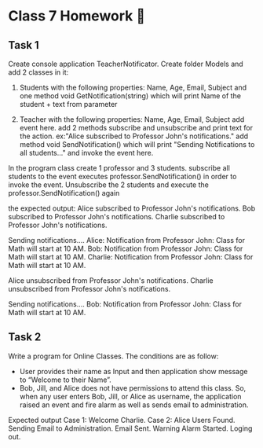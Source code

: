 # Class 7 Homework 📒
## Task 1
Create console application TeacherNotificator. 
Create folder Models and add 2 classes in it: 
 1. Students with the following properties:
   Name, Age, Email, Subject
   and one method void GetNotification(string) which will print Name of the student + text from parameter

 2. Teacher with the following properties:
   Name, Age, Email, Subject
   add event here. 
   add 2 methods subscribe and unsubscribe and print text for the action. ex:"Alice subscribed to Professor John's notifications."
   add method void SendNotification() which will print "Sending Notifications to all students..." and invoke the event here. 

In the program class create 1 professor and 3 students.
subscribe all students to the event
executes professor.SendNotification() in order to invoke the event. 
Unsubscribe the 2 students and execute the professor.SendNotification() again


the expected output:
Alice subscribed to Professor John's notifications.
Bob subscribed to Professor John's notifications.
Charlie subscribed to Professor John's notifications.

Sending notifications....
Alice: Notification from Professor John: Class for Math will start at 10 AM.
Bob: Notification from Professor John: Class for Math will start at 10 AM.
Charlie: Notification from Professor John: Class for Math will start at 10 AM.

Alice unsubscribed from Professor John's notifications.
Charlie unsubscribed from Professor John's notifications.

Sending notifications....
Bob: Notification from Professor John: Class for Math will start at 10 AM.

## Task 2

Write a program for Online Classes. The conditions are as follow:
* User provides their name as Input and then application show message to “Welcome to their Name”.
* Bob, Jill, and Alice does not have permissions to attend this class. So, when any user enters Bob, Jill, or Alice as username, the application raised an event and fire alarm as well as sends email to administration.

Expected output
Case 1: 
    Welcome Charlie.
Case 2: 
    Alice Users Found. Sending Email to Administration.
    Email Sent.
    Warning Alarm Started.
    Loging out.
            
            
            
            
            